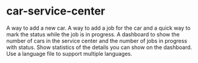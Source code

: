 # car-service-center
A way to add a new car. A way to add a job for the car and a quick way to mark the status while the job is in progress. A dashboard to show the number of cars in the service center and the number of jobs in progress with status. Show statistics of the details you can show on the dashboard. Use a language file to support multiple languages.
